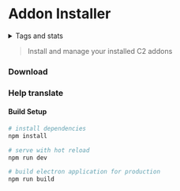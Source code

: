 # Addon Installer

<details>
  <summary>Tags and stats</summary>


### CI
![Travis](https://img.shields.io/travis/armaldio/AddonInstaller.svg)
![AppVeyor](https://img.shields.io/appveyor/ci/armaldio/AddonInstaller.svg)

### Github
![Github All Releases](https://img.shields.io/github/downloads/armaldio/AddonInstaller/total.svg)
![GitHub release](https://img.shields.io/github/release/armaldio/AddonInstaller.svg)
![GitHub last commit](https://img.shields.io/github/last-commit/armaldio/addoninstaller.svg)
![license](https://img.shields.io/github/license/armaldio/AddonInstaller.svg)

### Support
![Liberapay receiving](https://img.shields.io/liberapay/receives/Armaldio.svg)

### Browser extensions
#### Mozilla
![Mozilla Add-on](https://img.shields.io/amo/v/xxxxxxx.svg)
![Mozilla Add-on](https://img.shields.io/amo/users/dustman.svg)
![Mozilla Add-on](https://img.shields.io/amo/rating/dustman.svg)

#### Chrome
![Chrome Web Store](https://img.shields.io/chrome-web-store/v/xxxxx.svg)
![Chrome Web Store](https://img.shields.io/chrome-web-store/users/xxxxxx.svg)
![Chrome Web Store](https://img.shields.io/chrome-web-store/rating/nimelepbpejjlbmoobocpfnjhihnpked.svg)

### Social
![Discord](https://img.shields.io/discord/116497549237551109.svg)
</details>

> Install and manage your installed C2 addons

### Download

### Help translate

#### Build Setup

``` bash
# install dependencies
npm install

# serve with hot reload
npm run dev

# build electron application for production
npm run build
```